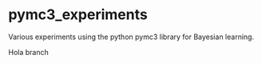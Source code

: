 # pymc3_experiments
Various experiments using the python pymc3 library for Bayesian learning.

Hola branch